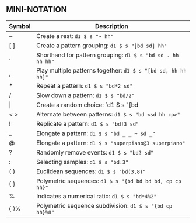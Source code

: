 MINI-NOTATION
----------------------------------------

| Symbol | Description |
|--------|-------------|
| ~      | Create a rest: `d1 $ s "~ hh"` |
| [ ]    | Create a pattern grouping: `d1 $ s "[bd sd] hh"` |
| .      | Shorthand for pattern grouping: `d1 $ s "bd sd . hh hh hh"` |
| ,      | Play multiple patterns together: `d1 $ s "[bd sd, hh hh hh]"` |
| *      | Repeat a pattern: `d1 $ s "bd*2 sd"` |
| /      | Slow down a pattern: `d1 $ s "bd/2"` |
| \|     | Create a random choice: `d1 $ s "[bd |cp |hh]"` |
| < >    | Alternate between patterns: `d1 $ s "bd <sd hh cp>"` |
| !      | Replicate a pattern: `d1 $ s "bd!3 sd"` |
| _      | Elongate a pattern: `d1 $ s "bd _ _ ~ sd _"` |
| @      | Elongate a pattern: `d1 $ s "superpiano@3 superpiano"` |
| ?      | Randomly remove events: `d1 $ s "bd? sd"` |
| :      | Selecting samples: `d1 $ s "bd:3"` |
| ( )    | Euclidean sequences: `d1 $ s "bd(3,8)"` |
| { }    | Polymetric sequences: `d1 $ s "{bd bd bd bd, cp cp hh}"` |
| %      | Indicates a numerical ratio: `d1 $ s "bd*4%2"` |
| { }%   | Polymetric sequence subdivision: `d1 $ s "{bd cp hh}%8"` |
